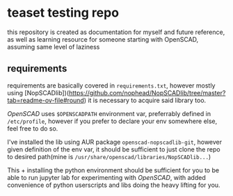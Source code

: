 # teaset testing repo

this repository is created as documentation for myself and future reference, as well as learning resource for someone starting with OpenSCAD, assuming same level of laziness

## requirements

requirements are basically covered in `requirements.txt`, however mostly using [NopSCADlib])(https://github.com/nophead/NopSCADlib/tree/master?tab=readme-ov-file#round) it is necessary to acquire said library too.

*OpenSCAD* uses `$OPENSCADPATH` environment var, preferrably defined in `/etc/profile`, however if you prefer to declare your env somewhere else, feel free to do so. 

I've installed the lib using AUR package `openscad-nopscadlib-git`, however given definition of the env var, it should be sufficient to just clone the repo to desired path(mine is `/usr/share/openscad/libraries/NopSCADlib...`)

This + installing the python environment should be sufficient for you to be able to run jupyter lab for experimenting with *OpenSCAD*, with added convenience of python userscripts and libs doing the heavy lifting for you.
